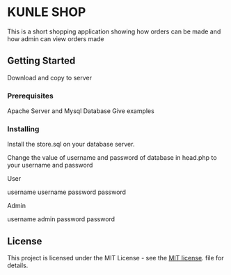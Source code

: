 # KUNLE SHOP

This is a short shopping application showing how orders can be made and how admin can view orders made

## Getting Started

Download and copy to server

### Prerequisites
Apache Server and Mysql Database
Give examples

### Installing

Install the store.sql on your database server.

Change the value of username and password of database in head.php to your username and password

User

username username
password password

Admin

username admin
password password



## License

This project is licensed under the MIT License - see the [MIT license](http://opensource.org/licenses/MIT). file for details.


